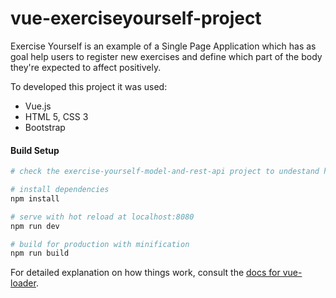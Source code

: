 # vue-exerciseyourself-project

Exercise Yourself is an example of a Single Page Application which has as goal help users to register new exercises and define which part of the body they're expected to affect positively. 

To developed this project it was used:

- Vue.js
- HTML 5, CSS 3
- Bootstrap

#### Build Setup

``` bash
# check the exercise-yourself-model-and-rest-api project to undestand how to run the api

# install dependencies
npm install

# serve with hot reload at localhost:8080
npm run dev

# build for production with minification
npm run build
```

For detailed explanation on how things work, consult the [docs for vue-loader](http://vuejs.github.io/vue-loader).
